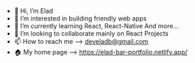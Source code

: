 - 👋 Hi, I’m Elad
- 👀 I’m interested in building friendly web apps
- 🌱 I’m currently learning React, React-Native And more...
- 💞️ I’m looking to collaborate mainly on React Projects
- 📫 How to reach me --> develadb@gmail.com
- 🏠 My home page --> https://elad-bar-portfolio.netlify.app/

<!---
develad/develad is a ✨ special ✨ repository because its `README.md` (this file) appears on your GitHub profile.
You can click the Preview link to take a look at your changes.
--->
